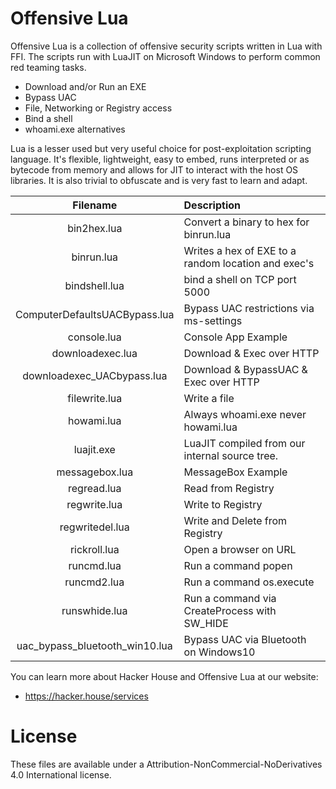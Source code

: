 # Offensive Lua

Offensive Lua is a collection of offensive security scripts written in Lua with FFI.
The scripts run with LuaJIT on Microsoft Windows to perform common red teaming tasks.

- Download and/or Run an EXE
- Bypass UAC
- File, Networking or Registry access
- Bind a shell
- whoami.exe alternatives

Lua is a lesser used but very useful choice for post-exploitation scripting language. It's
flexible, lightweight, easy to embed, runs interpreted or as bytecode from memory and allows
for JIT to interact with the host OS libraries. It is also trivial to obfuscate and is
very fast to learn and adapt.

|            Filename            | Description                                         |
| :----------------------------: | :-------------------------------------------------- |
|          bin2hex.lua           | Convert a binary to hex for binrun.lua              |
|           binrun.lua           | Writes a hex of EXE to a random location and exec's |
|         bindshell.lua          | bind a shell on TCP port 5000                       |
| ComputerDefaultsUACBypass.lua  | Bypass UAC restrictions via ms-settings             |
|          console.lua           | Console App Example                                 |
|        downloadexec.lua        | Download & Exec over HTTP                           |
|   downloadexec_UACbypass.lua   | Download & BypassUAC & Exec over HTTP               |
|         filewrite.lua          | Write a file                                        |
|           howami.lua           | Always whoami.exe never howami.lua                  |
|           luajit.exe           | LuaJIT compiled from our internal source tree.      |
|         messagebox.lua         | MessageBox Example                                  |
|          regread.lua           | Read from Registry                                  |
|          regwrite.lua          | Write to Registry                                   |
|        regwritedel.lua         | Write and Delete from Registry                      |
|          rickroll.lua          | Open a browser on URL                               |
|           runcmd.lua           | Run a command popen                                 |
|          runcmd2.lua           | Run a command os.execute                            |
|         runswhide.lua          | Run a command via CreateProcess with SW_HIDE        |
| uac_bypass_bluetooth_win10.lua | Bypass UAC via Bluetooth on Windows10               |

You can learn more about Hacker House and Offensive Lua at our website:

- https://hacker.house/services

# License

These files are available under a Attribution-NonCommercial-NoDerivatives 4.0 International license.
